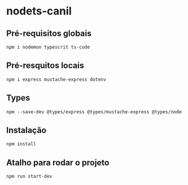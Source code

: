 # nodets-canil

## Pré-requisitos globais
`npm i nodemon typescrit ts-code`

## Pré-resquitos locais
`npm i express mustache-express dotenv`

## Types
`npm --save-dev @types/express @types/mustache-express @types/node `

## Instalação
`npm install`

## Atalho para rodar o projeto
`npm run start-dev`